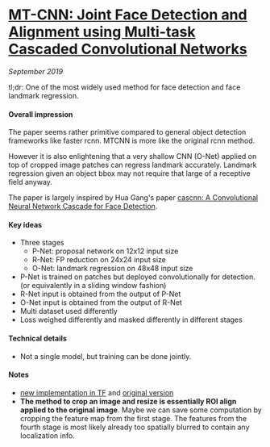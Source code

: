 # [MT-CNN: Joint Face Detection and Alignment using Multi-task Cascaded Convolutional Networks](https://kpzhang93.github.io/MTCNN_face_detection_alignment)

_September 2019_

tl;dr: One of the most widely used method for face detection and face landmark regression.

#### Overall impression
The paper seems rather primitive compared to general object detection frameworks like faster rcnn. MTCNN is more like the original rcnn method. 

However it is also enlightening that a very shallow CNN (O-Net) applied on top of cropped image patches can regress landmark accurately. Landmark regression given an object bbox may not require that large of a receptive field anyway.

The paper is largely inspired by Hua Gang's paper [cascnn: A Convolutional Neural Network Cascade for Face Detection](http://users.eecs.northwestern.edu/~xsh835/assets/cvpr2015_cascnn.pdf).

#### Key ideas
- Three stages
	- P-Net: proposal network on 12x12 input size
	- R-Net: FP reduction on 24x24 input size
	- O-Net: landmark regression on 48x48 input size
- P-Net is trained on patches but deployed convolutionally for detection. (or equivalently in a sliding window fashion)
- R-Net input is obtained from the output of P-Net
- O-Net input is obtained from the output of R-Net
- Multi dataset used differently
- Loss weighed differently and masked differently in different stages

#### Technical details
- Not a single model, but training can be done jointly. 


#### Notes
- [new implementation in TF](https://github.com/ipazc/mtcnn) and [original version](https://github.com/davidsandberg/facenet/tree/master/src/align)
- **The method to crop an image and resize is essentially ROI align applied to the original image**. Maybe we can save some computation by cropping the feature map from the first stage. The features from the fourth stage is most likely already too spatially blurred to contain any localization info. 